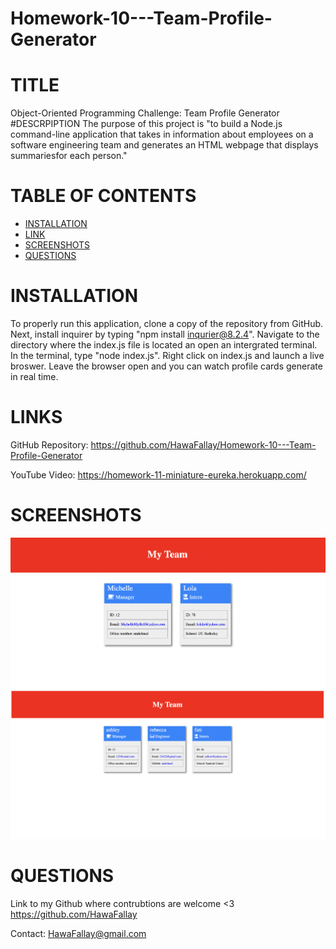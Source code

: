 # Homework-10---Team-Profile-Generator
# TITLE

Object-Oriented Programming Challenge: Team Profile Generator
#DESCRPIPTION
The purpose of this project is "to build a Node.js command-line application that takes in information about 
employees on a software engineering team and generates an HTML webpage that displays summariesfor each person."

 # TABLE OF CONTENTS

- [INSTALLATION](#installation)
- [LINK](#link)
- [SCREENSHOTS](#screenshots)
- [QUESTIONS](#questions)

# INSTALLATION

To properly run this application, clone a copy of the repository from GitHub.
Next, install inquirer by typing "npm install inqurier@8.2.4".
Navigate to the directory where the index.js file is located an open an intergrated terminal. 
In the terminal, type "node index.js". Right click on index.js and launch a live broswer. Leave the browser open 
and you can watch profile cards generate in real time.

# LINKS

GitHub Repository: https://github.com/HawaFallay/Homework-10---Team-Profile-Generator

YouTube Video: https://homework-11-miniature-eureka.herokuapp.com/
# SCREENSHOTS
![Image of three employees profile cards](./images/Screen%20Shot%202023-03-09%20at%207.20.03%20AM.png)
![Image of three employees profile cards](./images/Screen%20Shot%202023-03-09%20at%207.53.52%20AM.png)
# QUESTIONS

Link to my Github where contrubtions are welcome <3
https://github.com/HawaFallay

Contact:
HawaFallay@gmail.com
